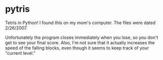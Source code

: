 # pytris
Tetris in Python! I found this on my mom's computer. The files were dated 2/26/2007.

Unfortunately the program closes immediately when you lose, so you don't get to see your final score. Also, I'm not sure that it actually increases the speed of the falling blocks, even though it seems to keep track of your "current level."
